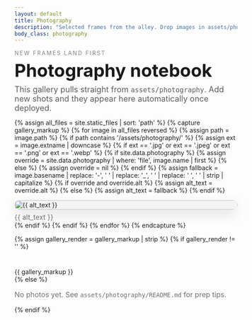 ```yaml
---
layout: default
title: Photography
description: "Selected frames from the alley. Drop images in assets/photography to publish them here."
body_class: photography
---
```


<section class="photo-hero" aria-labelledby="photo-title">
  <p class="photo-eyebrow">New frames land first</p>
  <h1 id="photo-title">Photography notebook</h1>
  <p class="photo-intro">This gallery pulls straight from <code>assets/photography</code>. Add new shots and they appear here automatically once deployed.</p>
</section>

{% assign all_files = site.static_files | sort: 'path' %}
{% capture gallery_markup %}
  {% for image in all_files reversed %}
    {% assign path = image.path %}
    {% if path contains '/assets/photography/' %}
      {% assign ext = image.extname | downcase %}
      {% if ext == '.jpg' or ext == '.jpeg' or ext == '.png' or ext == '.webp' %}
        {% if site.data.photography %}
          {% assign override = site.data.photography | where: 'file', image.name | first %}
        {% else %}
          {% assign override = nil %}
        {% endif %}
        {% assign fallback = image.basename | replace: '-', ' ' | replace: '_', ' ' | replace: '  ', ' ' | strip | capitalize %}
        {% if override and override.alt %}
          {% assign alt_text = override.alt %}
        {% else %}
          {% assign alt_text = fallback %}
        {% endif %}
        <figure class="photo-frame">
          <img src="{{ image.path | relative_url }}" alt="{{ alt_text }}" loading="lazy">
          <figcaption>{{ alt_text }}</figcaption>
        </figure>
      {% endif %}
    {% endif %}
  {% endfor %}
{% endcapture %}

{% assign gallery_render = gallery_markup | strip %}
{% if gallery_render != '' %}
<section class="photo-grid" aria-label="Photo gallery">
{{ gallery_markup }}
</section>
{% else %}
<p class="photo-empty">No photos yet. See <code>assets/photography/README.md</code> for prep tips.</p>
{% endif %}

<style>
  .photo-hero {
    display: grid;
    gap: 0.6rem;
    max-width: 560px;
  }

  .photo-eyebrow {
    margin: 0;
    letter-spacing: 0.18em;
    text-transform: uppercase;
    font-size: 0.78rem;
    color: rgba(17, 17, 17, 0.52);
  }

  .photo-hero h1 {
    margin: 0;
    font-size: clamp(24px, 4.5vw, 40px);
    line-height: 1.12;
  }

  .photo-intro {
    margin: 0;
    font-size: clamp(15px, 2.4vw, 18px);
    color: rgba(17, 17, 17, 0.68);
  }

  .photo-empty {
    font-size: 1rem;
    color: rgba(17, 17, 17, 0.6);
  }

  .photo-grid {
    display: grid;
    gap: clamp(18px, 4vw, 28px);
    margin-top: clamp(24px, 6vw, 40px);
  }

  .photo-frame {
    margin: 0;
    display: grid;
    gap: 0.5rem;
  }

  .photo-frame img {
    width: 100%;
    border-radius: 14px;
    box-shadow: 0 10px 28px rgba(17, 17, 17, 0.12);
    background: #f4f4f4;
  }

  .photo-frame figcaption {
    font-size: 0.95rem;
    color: rgba(17, 17, 17, 0.6);
    letter-spacing: 0.01em;
  }

  @media (min-width: 840px) {
    .photo-grid {
      grid-template-columns: repeat(auto-fit, minmax(260px, 1fr));
    }
  }

  @media (prefers-reduced-motion: reduce) {
    .photo-frame img {
      transition: none !important;
    }
  }
</style>

